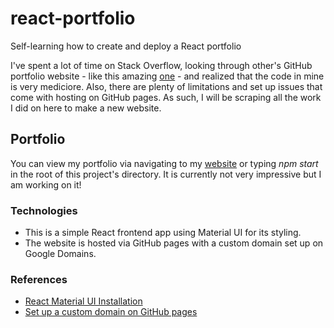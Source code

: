# react-portfolio

Self-learning how to create and deploy a React portfolio

I've spent a lot of time on Stack Overflow, looking through other's GitHub portfolio website - like this amazing <a href="https://brittanychiang.com/">one<a/> - and realized that the code in mine is very mediciore. Also, there are plenty of limitations and set up issues that come with hosting on GitHub pages. As such, I will be scraping all the work I did on here to make a new website.

## Portfolio

You can view my portfolio via navigating to my <a href="https://kaifsindhi.com/">website</a> or typing <i>npm start</i> in the root of this project's directory. It is currently not very impressive but I am working on it!

### Technologies
<ul>
  <li>
  This is a simple React frontend app using Material UI for its styling.
  </li>
  <li>
  The website is hosted via GitHub pages with a custom domain set up on Google Domains. 
  </li>
</ul>

### References
<ul>
  <li>
    <a href="https://mui.com/material-ui/getting-started/installation/#main-content">
    React Material UI Installation
    </a>
  </li>
  <li>
    <a href="https://www.youtube.com/watch?v=6Rto09ElUuY">
    Set up a custom domain on GitHub pages
    </a>
  </li> 
</ul>
